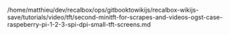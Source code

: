/home/matthieu/dev/recalbox/ops/gitbooktowikijs/recalbox-wikijs-save/tutorials/video/tft/second-minitft-for-scrapes-and-videos-ogst-case-raspeberry-pi-1-2-3-spi-dpi-small-tft-screens.md